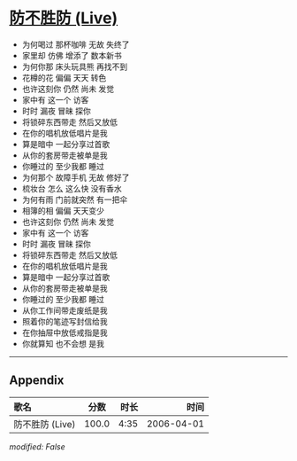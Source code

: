 # [防不胜防 (Live)](https://music.163.com/song?id=65900)

* 为何喝过 那杯咖啡 无故 失终了
* 家里却 仿佛 增添了 数本新书
* 为何你那 床头玩具熊 再找不到
* 花樽的花 偏偏 天天 转色
* 也许这刻你 仍然 尚未 发觉
* 家中有 这一个 访客
* 时时 漏夜 冒昧 探你
* 将锁碎东西带走 然后又放低
* 在你的唱机放低唱片是我
* 算是暗中 一起分享过首歌
* 从你的套房带走被单是我
* 你睡过的 至少我都 睡过
* 为何那个 故障手机 无故 修好了
* 梳妆台 怎么 这么快 没有香水
* 为何有雨 门前就突然 有一把伞
* 相簿的相 偏偏 天天变少
* 也许这刻你 仍然 尚未 发觉
* 家中有 这一个 访客
* 时时 漏夜 冒昧 探你
* 将锁碎东西带走 然后又放低
* 在你的唱机放低唱片是我
* 算是暗中 一起分享过首歌
* 从你的套房带走被单是我
* 你睡过的 至少我都 睡过
* 从你工作间带走废纸是我
* 照着你的笔迹写封信给我
* 在你抽屉中放低戒指是我
* 你就算知 也不会想 是我


---

## Appendix

|歌名|分数|时长|时间|
|:---|:---:|---:|---:|
|防不胜防 (Live)|100.0|4:35|2006-04-01

*modified: False*